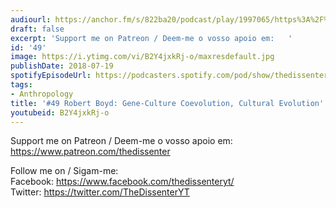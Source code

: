 ```yaml
---
audiourl: https://anchor.fm/s/822ba20/podcast/play/1997065/https%3A%2F%2Fd3ctxlq1ktw2nl.cloudfront.net%2Fproduction%2F2018-11-28%2F7647916-44100-2-e569cb65eb3f8.mp3
draft: false
excerpt: 'Support me on Patreon / Deem-me o vosso apoio em:   '
id: '49'
image: https://i.ytimg.com/vi/B2Y4jxkRj-o/maxresdefault.jpg
publishDate: 2018-07-19
spotifyEpisodeUrl: https://podcasters.spotify.com/pod/show/thedissenter/episodes/49-Robert-Boyd-Gene-culture-Coevolution--Cultural-Evolution-e2req9
tags:
- Anthropology
title: '#49 Robert Boyd: Gene-Culture Coevolution, Cultural Evolution'
youtubeid: B2Y4jxkRj-o
---
```

<div class="timelinks">

Support me on Patreon / Deem-me o vosso apoio em:   
https://www.patreon.com/thedissenter

Follow me on / Sigam-me:  
Facebook: https://www.facebook.com/thedissenteryt/  
Twitter: https://twitter.com/TheDissenterYT
</div>

